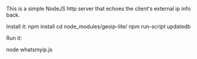 This is a simple NodeJS http server that echoes the client's external ip info back.

Install it:
npm install
cd node_modules/geoip-lite/
npm run-script updatedb 



Run it:

node whatsmyip.js
